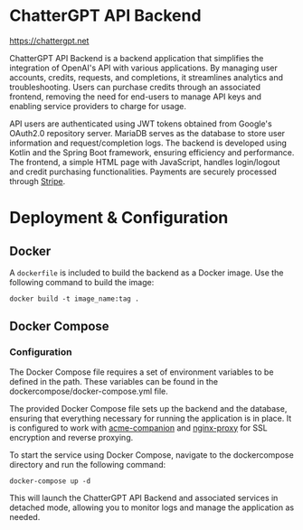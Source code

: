 # ChatterGPT API Backend

https://chattergpt.net

ChatterGPT API Backend is a backend application that simplifies the integration of OpenAI's API with various applications. By managing user accounts, credits, requests, and completions, it streamlines analytics and troubleshooting. Users can purchase credits through an associated frontend, removing the need for end-users to manage API keys and enabling service providers to charge for usage.

API users are authenticated using JWT tokens obtained from Google's OAuth2.0 repository server. MariaDB serves as the database to store user information and request/completion logs. The backend is developed using Kotlin and the Spring Boot framework, ensuring efficiency and performance. The frontend, a simple HTML page with JavaScript, handles login/logout and credit purchasing functionalities. Payments are securely processed through [Stripe](https://stripe.com).

# Deployment & Configuration

## Docker

A `dockerfile` is included to build the backend as a Docker image. Use the following command to build the image:

```docker build -t image_name:tag .```

## Docker Compose

### Configuration

The Docker Compose file requires a set of environment variables to be defined in the path. These variables can be found in the dockercompose/docker-compose.yml file.

The provided Docker Compose file sets up the backend and the database, ensuring that everything necessary for running the application is in place. It is configured to work with [acme-companion](https://github.com/nginx-proxy/acme-companion) and [nginx-proxy](https://github.com/nginx-proxy/nginx-proxy) for SSL encryption and reverse proxying.

To start the service using Docker Compose, navigate to the dockercompose directory and run the following command:

```docker-compose up -d```

This will launch the ChatterGPT API Backend and associated services in detached mode, allowing you to monitor logs and manage the application as needed.

